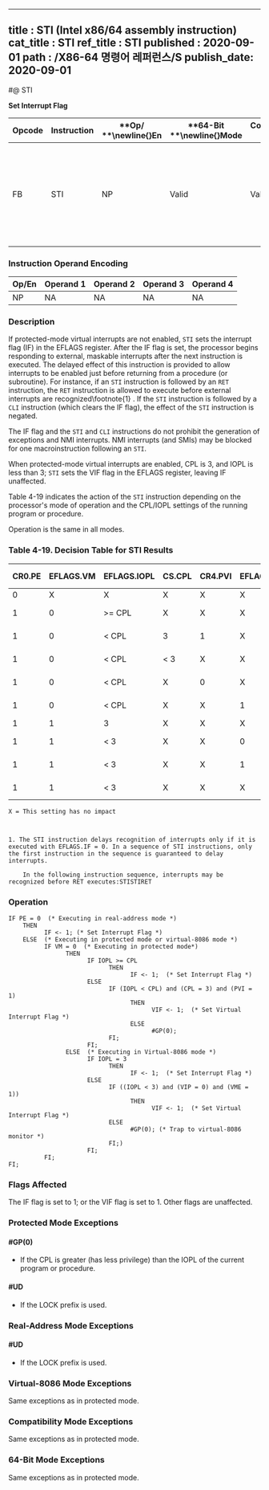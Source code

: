 ----------------------------
title : STI (Intel x86/64 assembly instruction)
cat_title : STI
ref_title : STI
published : 2020-09-01
path : /X86-64 명령어 레퍼런스/S
publish_date: 2020-09-01
----------------------------
#@ STI

**Set Interrupt Flag**

|**Opcode**|**Instruction**|**Op/ **\newline{}**En**|**64-Bit **\newline{}**Mode**|**Compat/**\newline{}**Leg Mode**|**Description**|
|----------|---------------|------------------------|-----------------------------|---------------------------------|---------------|
|FB|STI|NP|Valid|Valid|Set interrupt flag; external, maskable interrupts enabled at the end of the next instruction.|
### Instruction Operand Encoding


|Op/En|Operand 1|Operand 2|Operand 3|Operand 4|
|-----|---------|---------|---------|---------|
|NP|NA|NA|NA|NA|
### Description


If protected-mode virtual interrupts are not enabled, `STI` sets the interrupt flag (IF) in the EFLAGS register. After the IF flag is set, the processor begins responding to external, maskable interrupts after the next instruction is executed. The delayed effect of this instruction is provided to allow interrupts to be enabled just before returning from a procedure (or subroutine). For instance, if an `STI` instruction is followed by an `RET` instruction, the `RET` instruction is allowed to execute before external interrupts are recognized\footnote{1} . If the `STI` instruction is followed by a `CLI` instruction (which clears the IF flag), the effect of the `STI` instruction is negated. 

The IF flag and the `STI` and `CLI` instructions do not prohibit the generation of exceptions and NMI interrupts. NMI interrupts (and SMIs) may be blocked for one macroinstruction following an `STI`.

When protected-mode virtual interrupts are enabled, CPL is 3, and IOPL is less than 3; `STI` sets the VIF flag in the EFLAGS register, leaving IF unaffected.

Table 4-19 indicates the action of the `STI` instruction depending on the processor's mode of operation and the CPL/IOPL settings of the running program or procedure.

Operation is the same in all modes.

### Table 4-19.  Decision Table for STI Results 


|**CR0.PE**|**EFLAGS.VM**|**EFLAGS.IOPL**|**CS.CPL**|**CR4.PVI**|**EFLAGS.VIP**|**CR4.VME**|**STI Result**|
|----------|-------------|---------------|----------|-----------|--------------|-----------|--------------|
|0|X|X|X|X|X|X|**IF** = **1**|
|1|0|>= CPL|X|X|X|X|**IF **= **1**|
|1|0|< CPL|3|1|X|X|**VIF **=** 1**|
|1|0|< CPL|< 3|X|X|X|**GP Fault**|
|1|0|< CPL|X|0|X|X|**GP Fault**|
|1|0|< CPL|X|X|1|X|**GP Fault**|
|1|1|3|X|X|X|X|**IF** = **1**|
|1|1|< 3|X|X|0|1|**VIF = 1**|
|1|1|< 3|X|X|1|X|**GP Fault**|
|1|1|< 3|X|X|X|0|**GP Fault**|

```note
X = This setting has no impact
```
```sidenote


1. The STI instruction delays recognition of interrupts only if it is executed with EFLAGS.IF = 0. In a sequence of STI instructions, only the first instruction in the sequence is guaranteed to delay interrupts.

    In the following instruction sequence, interrupts may be recognized before RET executes:STISTIRET
```
### Operation

```info-verb
IF PE = 0  (* Executing in real-address mode *)
    THEN 
          IF <- 1; (* Set Interrupt Flag *)
    ELSE  (* Executing in protected mode or virtual-8086 mode *)
          IF VM = 0  (* Executing in protected mode*)
                THEN
                      IF IOPL >= CPL
                            THEN
                                  IF <- 1;  (* Set Interrupt Flag *)
                      ELSE
                            IF (IOPL < CPL) and (CPL = 3) and (PVI = 1)
                                  THEN 
                                        VIF <- 1;  (* Set Virtual Interrupt Flag *)
                                  ELSE 
                                        #GP(0);
                            FI;
                      FI;
                ELSE  (* Executing in Virtual-8086 mode *)
                      IF IOPL = 3
                            THEN
                                  IF <- 1;  (* Set Interrupt Flag *)
                      ELSE 
                            IF ((IOPL < 3) and (VIP = 0) and (VME = 1))
                                  THEN
                                        VIF <- 1;  (* Set Virtual Interrupt Flag *)
                            ELSE
                                  #GP(0); (* Trap to virtual-8086 monitor *)
                            FI;)
                      FI;
          FI; 
FI;
```
### Flags Affected


The IF flag is set to 1; or the VIF flag is set to 1. Other flags are unaffected.


### Protected Mode Exceptions

#### #GP(0)
* If the CPL is greater (has less privilege) than the IOPL of the current program or procedure. 

#### #UD
* If the LOCK prefix is used.

### Real-Address Mode Exceptions

#### #UD
* If the LOCK prefix is used.

### Virtual-8086 Mode Exceptions



Same exceptions as in protected mode.


### Compatibility Mode Exceptions



Same exceptions as in protected mode.


### 64-Bit Mode Exceptions



Same exceptions as in protected mode.

